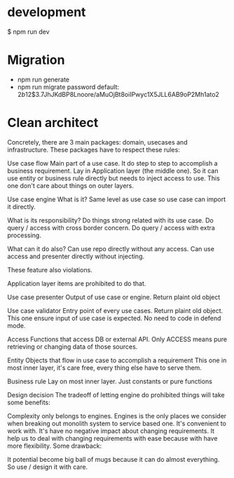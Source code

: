 # development

$ npm run dev

# Migration

-   npm run generate
-   npm run migrate
    password default: $2b$12$3.7JhJKdBP8Lnoore/aMuOjBt8oiIPwyc1X5JLL6AB9oP2Mh1ato2

# Clean architect

Concretely, there are 3 main packages: domain, usecases and infrastructure. These packages have to respect these rules:

Use case flow Main part of a use case. It do step to step to accomplish a business requirement. Lay in Application layer (the middle one). So it can use entity or business rule directly but needs to inject access to use. This one don't care about things on outer layers.

Use case engine What is it? Same level as use case so use case can import it directly.

What is its responsibility? Do things strong related with its use case. Do query / access with cross border concern. Do query / access with extra processing.

What can it do also? Can use repo directly without any access. Can use access and presenter directly without injecting.

These feature also violations.

Application layer items are prohibited to do that.

Use case presenter Output of use case or engine. Return plaint old object

Use case validator Entry point of every use cases. Return plaint old object. This one ensure input of use case is expected. No need to code in defend mode.

Access Functions that access DB or external API. Only ACCESS means pure retrieving or changing data of those sources.

Entity Objects that flow in use case to accomplish a requirement This one in most inner layer, it's care free, every thing else have to serve them.

Business rule Lay on most inner layer. Just constants or pure functions

Design decision The tradeoff of letting engine do prohibited things will take some benefits:

Complexity only belongs to engines. Engines is the only places we consider when breaking out monolith system to service based one. It's convenient to work with. It's have no negative impact about changing requirements. It help us to deal with changing requirements with ease because with have more flexibility. Some drawback:

It potential become big ball of mugs because it can do almost everything. So use / design it with care.
